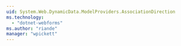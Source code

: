 ```yaml
---
uid: System.Web.DynamicData.ModelProviders.AssociationDirection
ms.technology: 
  - "dotnet-webforms"
ms.author: "riande"
manager: "wpickett"
---
```

